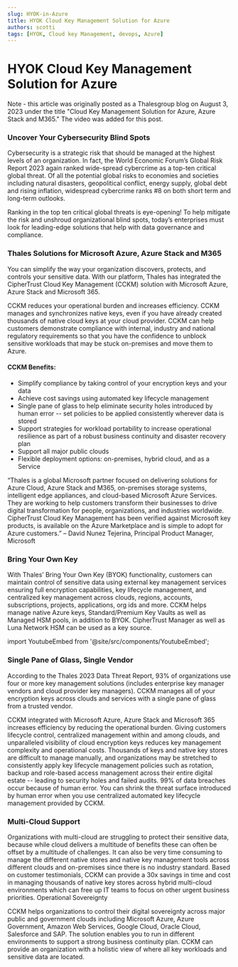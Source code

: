 ```yaml
---
slug: HYOK-in-Azure
title: HYOK Cloud Key Management Solution for Azure
authors: scotti
tags: [HYOK, Cloud key Management, devops, Azure]
---
```


# HYOK Cloud Key Management Solution for Azure

Note - this article was originally posted as a Thalesgroup blog on August 3, 2023 under the title "Cloud Key Management Solution for Azure, Azure Stack and M365." The video was added for this post.

### Uncover Your Cybersecurity Blind Spots

Cybersecurity is a strategic risk that should be managed at the highest levels of an organization. In fact, the World Economic Forum’s Global Risk Report 2023 again ranked wide-spread cybercrime as a top-ten critical global threat. Of all the potential global risks to economies and societies including natural disasters, geopolitical conflict, energy supply, global debt and rising inflation, widespread cybercrime ranks #8 on both short term and long-term outlooks.

Ranking in the top ten critical global threats is eye-opening! To help mitigate the risk and unshroud organizational blind spots, today’s enterprises must look for leading-edge solutions that help with data governance and compliance. 

### Thales Solutions for Microsoft Azure, Azure Stack and M365

You can simplify the way your organization discovers, protects, and controls your sensitive data. With our platform, Thales has integrated the CipherTrust Cloud Key Management (CCKM) solution with Microsoft Azure, Azure Stack and Microsoft 365. 

CCKM reduces your operational burden and increases efficiency. CCKM manages and synchronizes native keys, even if you have already created thousands of native cloud keys at your cloud provider. CCKM can help customers demonstrate compliance with internal, industry and national regulatory requirements so that you have the confidence to unblock sensitive workloads that may be stuck on-premises and move them to Azure.

#### CCKM Benefits:
*	Simplify compliance by taking control of your encryption keys and your data
*	Achieve cost savings using automated key lifecycle management
*	Single pane of glass to help eliminate security holes introduced by human error -- set policies to be applied consistently wherever data is stored
*	Support strategies for workload portability to increase operational resilience as part of a robust business continuity and disaster recovery plan
*	Support all major public clouds
*	Flexible deployment options: on-premises, hybrid cloud, and as a Service

“Thales is a global Microsoft partner focused on delivering solutions for Azure Cloud, Azure Stack and M365, on-premises storage systems, intelligent edge appliances, and cloud-based Microsoft Azure Services. They are working to help customers transform their businesses to drive digital transformation for people, organizations, and industries worldwide. CipherTrust Cloud Key Management has been verified against Microsoft key products, is available on the Azure Marketplace and is simple to adopt for Azure customers.” – David Nunez Tejerina, Principal Product Manager, Microsoft

### Bring Your Own Key
With Thales’ Bring Your Own Key (BYOK) functionality, customers can maintain control of sensitive data using external key management services ensuring full encryption capabilities, key lifecycle management, and centralized key management across clouds, regions, accounts, subscriptions, projects, applications, org ids and more. CCKM helps manage native Azure keys, Standard/Premium Key Vaults as well as Managed HSM pools, in addition to BYOK. CipherTrust Manager as well as Luna Network HSM can be used as a key source.


import YoutubeEmbed from '@site/src/components/YoutubeEmbed';

<YoutubeEmbed embedId="2TcaAjfqaEE" />


### Single Pane of Glass, Single Vendor
According to the Thales 2023 Data Threat Report, 93% of organizations use four or more key management solutions (includes enterprise key manager vendors and cloud provider key managers). CCKM manages all of your encryption keys across clouds and services with a single pane of glass from a trusted vendor.

CCKM integrated with Microsoft Azure, Azure Stack and Microsoft 365 increases efficiency by reducing the operational burden. Giving customers lifecycle control, centralized management within and among clouds, and unparalleled visibility of cloud encryption keys reduces key management complexity and operational costs. Thousands of keys and native key stores are difficult to manage manually, and organizations may be stretched to consistently apply key lifecycle management policies such as rotation, backup and role-based access management across their entire digital estate -- leading to security holes and failed audits. 99% of data breaches occur because of human error. You can shrink the threat surface introduced by human error when you use centralized automated key lifecycle management provided by CCKM.

### Multi-Cloud Support
Organizations with multi-cloud are struggling to protect their sensitive data, because while cloud delivers a multitude of benefits these can often be offset by a multitude of challenges. It can also be very time consuming to manage the different native stores and native key management tools across different clouds and on-premises since there is no industry standard. Based on customer testimonials, CCKM can provide a 30x savings in time and cost in managing thousands of native key stores across hybrid multi-cloud environments which can free up IT teams to focus on other urgent business priorities.
Operational Sovereignty

CCKM helps organizations to control their digital sovereignty across major public and government clouds including Microsoft Azure, Azure Government, Amazon Web Services, Google Cloud, Oracle Cloud, Salesforce and SAP. The solution enables you to run in different environments to support a strong business continuity plan. CCKM can provide an organization with a holistic view of where all key workloads and sensitive data are located.

